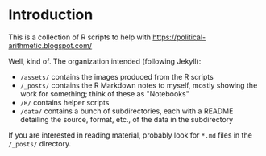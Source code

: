 # Introduction

This is a collection of R scripts to help with https://political-arithmetic.blogspot.com/

Well, kind of. The organization intended (following Jekyll):

- `/assets/` contains the images produced from the R scripts
- `/_posts/` contains the R Markdown notes to myself, mostly showing the
  work for something; think of these as "Notebooks"
- `/R/` contains helper scripts
- `/data/` contains a bunch of subdirectories, each with a README 
  detailing the source, format, etc., of the data in the subdirectory

If you are interested in reading material, probably look for `*.md` files in the `/_posts/` directory.
